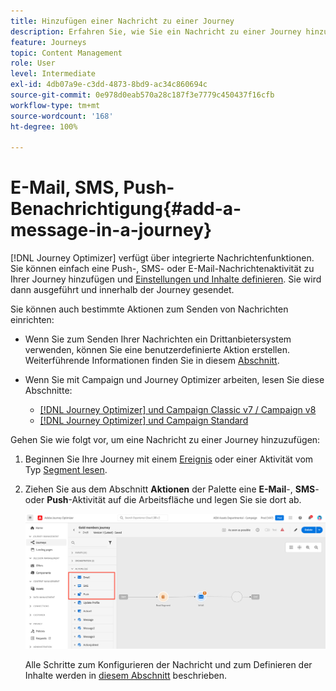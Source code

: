 ```yaml
---
title: Hinzufügen einer Nachricht zu einer Journey
description: Erfahren Sie, wie Sie ein Nachricht zu einer Journey hinzufügen können
feature: Journeys
topic: Content Management
role: User
level: Intermediate
exl-id: 4db07a9e-c3dd-4873-8bd9-ac34c860694c
source-git-commit: 0e978d0eab570a28c187f3e7779c450437f16cfb
workflow-type: tm+mt
source-wordcount: '168'
ht-degree: 100%

---
```


# E-Mail, SMS, Push-Benachrichtigung{#add-a-message-in-a-journey}

[!DNL Journey Optimizer] verfügt über integrierte Nachrichtenfunktionen. Sie können einfach eine Push-, SMS- oder E-Mail-Nachrichtenaktivität zu Ihrer Journey hinzufügen und [Einstellungen und Inhalte definieren](../messages/get-started-content.md). Sie wird dann ausgeführt und innerhalb der Journey gesendet.

Sie können auch bestimmte Aktionen zum Senden von Nachrichten einrichten:

* Wenn Sie zum Senden Ihrer Nachrichten ein Drittanbietersystem verwenden, können Sie eine benutzerdefinierte Aktion erstellen. Weiterführende Informationen finden Sie in diesem [Abschnitt](../action/action.md).

* Wenn Sie mit Campaign und Journey Optimizer arbeiten, lesen Sie diese Abschnitte:

   * [[!DNL Journey Optimizer] und Campaign Classic v7 / Campaign v8](../action/acc-action.md)
   * [[!DNL Journey Optimizer] und Campaign Standard](../action/acs-action.md)

Gehen Sie wie folgt vor, um eine Nachricht zu einer Journey hinzuzufügen:

1. Beginnen Sie Ihre Journey mit einem [Ereignis](general-events.md) oder einer Aktivität vom Typ [Segment lesen](read-segment.md).

1. Ziehen Sie aus dem Abschnitt **Aktionen** der Palette eine **E-Mail**-, **SMS**- oder **Push**-Aktivität auf die Arbeitsfläche und legen Sie sie dort ab.

   ![](../messages/assets/add-a-message.png)


   Alle Schritte zum Konfigurieren der Nachricht und zum Definieren der Inhalte werden in [diesem Abschnitt](../messages/get-started-content.md) beschrieben.


